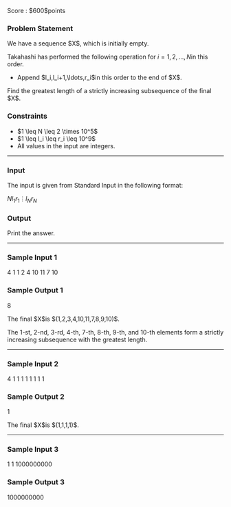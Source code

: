 
<div>

<span>

<span>

<p>
Score : $600$points
</p>

<div>

<section>

### **Problem Statement**

<p>
We have a sequence $X$, which is initially empty.

Takahashi has performed the following operation for $i=1,2,\ldots,N$in this order.
</p>

<ul>

<li>
Append $l_i,l_i+1,\ldots,r_i$in this order to the end of $X$.
</li>

</ul>

<p>
Find the greatest length of a strictly increasing subsequence of the final $X$.
</p>

</section>

</div>

<div>

<section>

### **Constraints**

<ul>

<li>
$1 \leq N \leq 2 \times 10^5$
</li>

<li>
$1 \leq l_i \leq r_i \leq 10^9$
</li>

<li>
All values in the input are integers.
</li>

</ul>

</section>

</div>

---

<div>

<div>

<section>

### **Input**

<p>
The input is given from Standard Input in the following format:
</p>

<div>

$N$$l_1$$r_1$$\vdots$$l_{N}$$r_{N}$
</div>

</section>

</div>

<div>

<section>

### **Output**

<p>
Print the answer.
</p>

</section>

</div>

</div>

---

<div>

<section>

### **Sample Input 1**

<div>

4
1 1
2 4
10 11
7 10

</div>

</section>

</div>

<div>

<section>

### **Sample Output 1**

<div>

8

</div>

<p>
The final $X$is $(1,2,3,4,10,11,7,8,9,10)$.

The $1$-st, $2$-nd, $3$-rd, $4$-th, $7$-th, $8$-th, $9$-th, and $10$-th elements form a strictly increasing subsequence with the greatest length.
</p>

</section>

</div>

---

<div>

<section>

### **Sample Input 2**

<div>

4
1 1
1 1
1 1
1 1

</div>

</section>

</div>

<div>

<section>

### **Sample Output 2**

<div>

1

</div>

<p>
The final $X$is $(1,1,1,1)$.
</p>

</section>

</div>

---

<div>

<section>

### **Sample Input 3**

<div>

1
1 1000000000

</div>

</section>

</div>

<div>

<section>

### **Sample Output 3**

<div>

1000000000

</div>

</section>

</div>

</span>

</span>

</div>
